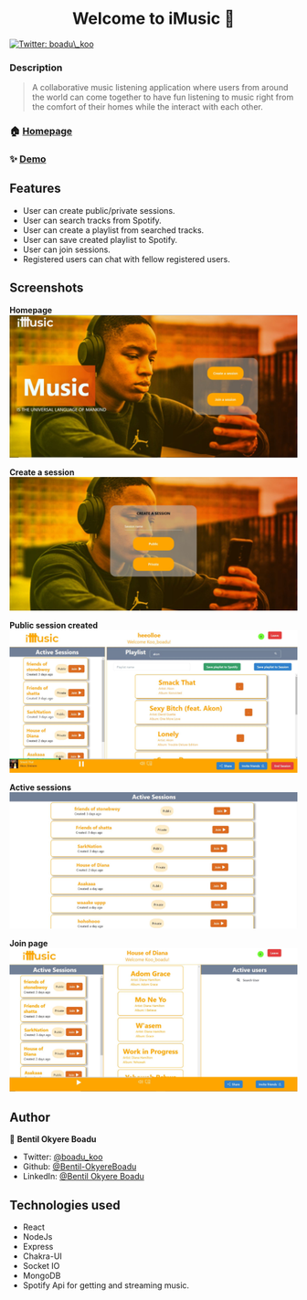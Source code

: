 <h1 align="center">Welcome to iMusic 👋</h1>
<p>
  <a href="https://twitter.com/boadu\_koo" target="_blank">
    <img alt="Twitter: boadu\_koo" src="https://img.shields.io/twitter/follow/boadu\_koo.svg?style=social" />
  </a>
</p>

### Description
> A collaborative music listening application where users from around the world can come together to have fun listening to music right from the comfort of their homes while the interact with each other.

### 🏠 [Homepage](https://imusique.netlify.app/)

### ✨ [Demo](https://imusique.netlify.app/)

## Features
* User can create public/private sessions.
* User can search tracks from Spotify.
* User can create a playlist from searched tracks.
* User can save created playlist to Spotify.
* User can join sessions.
* Registered users can chat with fellow registered users.

## Screenshots
**Homepage**
![screenshot](frontend/src/assets/imusic%20screenshots/homepage.JPG)

**Create a session**
![screenshot](frontend/src/assets/imusic%20screenshots/createsessionpage.JPG)

**Public session created**
![screenshot](frontend/src/assets/imusic%20screenshots/publicsessioncreated.JPG)

**Active sessions**
![screenshot](frontend/src/assets/imusic%20screenshots/activesessions.JPG)

**Join page**
![screenshot](frontend/src/assets/imusic%20screenshots/joinpage.JPG)


## Author

👤 **Bentil Okyere Boadu**

* Twitter: [@boadu_koo](https://twitter.com/boadu_koo)
* Github: [@Bentil-OkyereBoadu](https://github.com/Bentil-OkyereBoadu)
* LinkedIn: [@Bentil Okyere Boadu](https://linkedin.com/in/BentilOkyereBoadu)

## Technologies used

* React
* NodeJs
* Express
* Chakra-UI
* Socket IO
* MongoDB
* Spotify Api for getting and streaming music.

